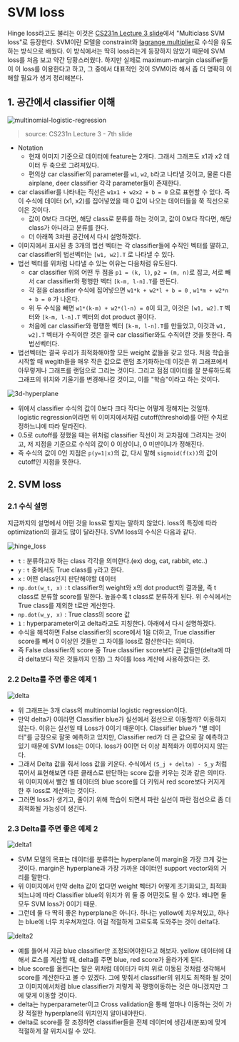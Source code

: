 # SVM loss

Hinge loss라고도 불리는 이것은 [CS231n Lecture 3 slide](http://cs231n.stanford.edu/slides/2017/cs231n_2017_lecture3.pdf)에서 "Multiclass SVM loss"로 등장한다. SVM이란 모델을 constraint와 [lagrange multiplier](https://en.wikipedia.org/wiki/Lagrange_multiplier)로 수식을 유도하는 방식으로 배웠다. 이 방식에서는 딱히 loss라는게 등장하지 않았기 때문에 SVM loss를 처음 보고 약간 당황스러웠다. 하지만 실제로 maximum-margin classifier들이 이 loss를 이용한다고 하고, 그 중에서 대표적인 것이 SVM이라 해서 좀 더 명확히 이해할 필요가 생겨 정리해본다.

## 1. 공간에서 classifier 이해

![multinomial-logistic-regression](https://i.imgur.com/NRaq0iA.png)

> source: CS231n Lecture 3 - 7th slide

- Notation
    + 현재 이미지 기준으로 데이터에 feature는 2개다. 그래서 그래프도 x1과 x2 데이터 두 축으로 그려져있다.
    + 편의상 car classifier의 parameter를 `w1`, `w2`, `b`라고 나타낼 것이고, 물론 다른 airplane, deer classifier 각각 parameter들이 존재한다.
- car classifier를 나타내는 직선은 `w1x1 + w2x2 + b = 0` 으로 표현할 수 있다. 즉 이 수식에 데이터 (x1, x2)를 집어넣었을 때 0 값이 나오는 데이터들을 쭉 직선으로 이은 것이다.
    + 값이 0보다 크다면, 해당 class로 분류를 하는 것이고, 값이 0보다 작다면, 해당 class가 아니라고 분류를 한다.
    + 더 아래쪽 3차원 공간에서 다시 설명하겠다.
- 이미지에서 표시된 총 3개의 법선 벡터는 각 classifier들에 수직인 벡터를 말하고, car classifier의 법선벡터는 `[w1, w2].T` 로 나타낼 수 있다.
- 법선 벡터를 위처럼 나타낼 수 있는 이유는 다음처럼 유도된다.
    + car classifier 위의 어떤 두 점을 `p1 = (k, l)`, `p2 = (m, n)`로 잡고, 서로 빼서 car classifier와 평행한 벡터 `[k-m, l-n].T`를 만든다.
    + 각 점을 classifier 수식에 집어넣으면 `w1*k + w2*l + b = 0` , `w1*m + w2*n + b = 0` 가 나온다.
    + 위 두 수식을 빼면 `w1*(k-m) + w2*(l-n) = 0`이 되고, 이것은 `[w1, w2].T` 벡터와 `[k-m, l-n].T` 벡터의 dot product 꼴이다.
    + 처음에 car classifier와 평행한 벡터 `[k-m, l-n].T`를 만들었고, 이것과 `w1, w2].T` 벡터가 수직이란 것은 결국 car classifier와도 수직이란 것을 뜻한다. 즉 법선벡터다.
- 법선벡터는 결국 우리가 최적화해야할 모든 weight 값들을 갖고 있다. 처음 학습을 시작할 때 wegith들을 매우 작은 값으로 랜덤 초기화하는데 이것은 위 그래프에서 아무렇게나 그래프를 랜덤으로 그리는 것이다. 그리고 점점 데이터를 잘 분류하도록 그래프의 위치와 기울기를 변경해나갈 것이고, 이를 "학습"이라고 하는 것이다.

![3d-hyperplane](https://i.imgur.com/askA6BZ.png)

- 위에서 classifier 수식의 값이 0보다 크다 작다는 어떻게 정해지는 것일까. logistic regression이라면 위 이미지에서처럼 cutoff(threshold)를 어떤 수치로 정하느냐에 따라 달라진다.
- 0.5로 cutoff를 정했을 때는 위처럼 classifier 직선이 저 교차점에 그려지는 것이고, 저 지점을 기준으로 수식의 값이 0 이상이냐, 0 미만이냐가 정해진다.
- 즉 수식의 값이 0인 지점은 `p(y=1|x)`의 값, 다시 말해 `sigmoid(f(x))`의 값이 cutoff인 지점을 뜻한다.

## 2. SVM loss

### 2.1 수식 설명

지금까지의 설명에서 어떤 것을 loss로 할지는 말하지 않았다. loss의 특징에 따라 optimization의 결과도 많이 달라진다. SVM loss의 수식은 다음과 같다.

![hinge_loss](https://wikimedia.org/api/rest_v1/media/math/render/svg/65b2021f4608cc428cbc4f829ddad5c964d5d38c)

- `t` : 분류하고자 하는 class 각각을 의미한다.(ex) dog, cat, rabbit, etc..)
- `y` : `t` 중에서도 True class를 `y`라고 한다.
- `x` : 어떤 class인지 판단해야할 데이터
- `np.dot(w_t, x)` : t classifier의 weight와 x의 dot product의 결과물, 즉 t class로 분류할 score를 말한다. 높을수록 t class로 분류하게 된다. 위 수식에서는 True class를 제외한 t로만 계산한다.
- `np.dot(w_y, x)` : True class의 score 값
- `1` : hyperparameter이고 delta라고도 지칭한다. 아래에서 다시 설명하겠다.
- 수식을 해석하면 False classifier의 score에서 1을 더하고, True classifier score를 빼서 0 이상인 것들만 그 차이를 loss로 합산한다는 의미다.
- 즉 False classifier의 score 중 True classifier score보다 큰 값들만(delta에 따라 delta보다 작은 것들까지 인정) 그 차이를 loss 계산에 사용하겠다는 것.

### 2.2 Delta를 주면 좋은 예제 1

![delta](https://i.imgur.com/SugeCFZ.png)

- 위 그래프는 3개 class의 multinomial logistic regression이다.
- 만약 delta가 0이라면 Classifier blue가 실선에서 점선으로 이동할까? 이동하지 않는다. 이유는 실선일 때 Loss가 0이기 때문이다. Classifier blue가 "별 데이터"를 긍정으로 잘못 예측하고 있지만, Classifier red가 더 큰 값으로 잘 예측하고 있기 때문에 SVM loss는 0이다. loss가 0이면 더 이상 최적화가 이루어지지 않는다.
- 그래서 Delta 값을 줘서 loss 값을 키운다. 수식에서 `(S_j + delta) - S_y` 처럼 묶어서 표현해보면 다른 클래스로 판단하는 score 값을 키우는 것과 같은 의미다. 위 이미지에서 빨간 별 데이터의 blue score를 더 키워서 red score보다 커지게 한 후 loss로 계산하는 것이다.
- 그러면 loss가 생기고, 줄이기 위해 학습이 되면서 파란 실선이 파란 점선으로 좀 더 최적화될 가능성이 생긴다.

### 2.3 Delta를 주면 좋은 예제 2

![delta1](https://i.imgur.com/kJmYw0q.png)

- SVM 모델의 목표는 데이터를 분류하는 hyperplane이 margin을 가장 크게 갖는 것이다. margin은 hyperplane과 가장 가까운 데이터인 support vector와의 거리를 말한다.
- 위 이미지에서 만약 delta 값이 없다면 weight 벡터가 어떻게 초기화되고, 최적화되느냐에 따라 Classifier blue의 위치가 위 둘 중 어떤것도 될 수 있다. 왜냐면 둘 모두 SVM loss가 0이기 때문.
- 그런데 둘 다 딱히 좋은 hyperplane은 아니다. 하나는 yellow에 치우쳐있고, 하나는 blue에 너무 치우쳐져있다. 이걸 적절하게 고르도록 도와주는 것이 delta다.

![delta2](https://i.imgur.com/IEJQPOW.png)

- 예를 들어서 지금 blue classifier만 조정되어야한다고 해보자. yellow 데이터에 대해서 로스를 계산할 때, delta를 주면 blue, red score가 올라가게 된다.
- blue score를 올린다는 말은 위처럼 데이터가 마치 위로 이동된 것처럼 생각해서 score를 계산한다고 볼 수 있겠다. 그에 맞춰서 classifier의 위치도 최적화 될 것이고 이미지에서처럼 blue classifier가 저렇게 꼭 평행이동하는 것은 아니겠지만 그에 맞게 이동할 것이다.
- delta는 hyperparameter이고 Cross validation을 통해 얼마나 이동하는 것이 가장 적절한 hyperplane의 위치인지 알아내야한다.
- delta로 score를 잘 조정하면 classifier들을 전체 데이터에 생김새(분포)에 맞게 적절하게 잘 위치시킬 수 있다.
